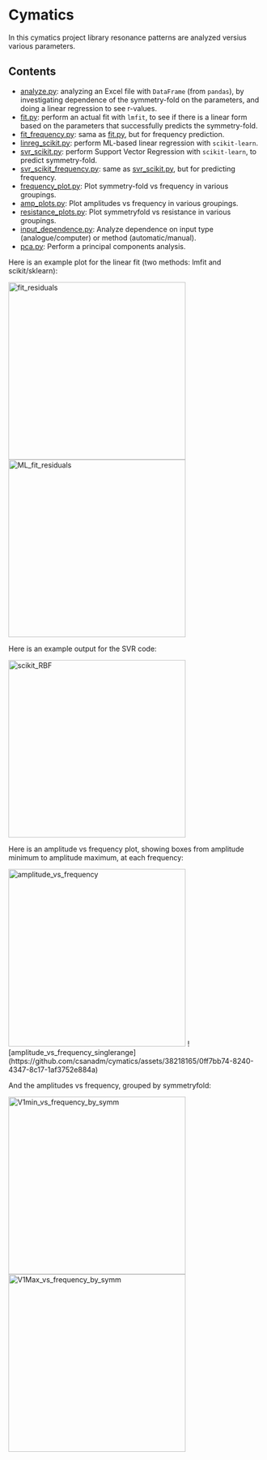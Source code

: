 # Cymatics
In this cymatics project library resonance patterns are analyzed versius various parameters. 
## Contents
- <a href="https://github.com/csanadm/cymatics/blob/main/analyze.py">analyze.py</a>: analyzing an Excel file with `DataFrame` (from `pandas`), by investigating dependence of the symmetry-fold on the parameters, and doing a linear regression to see r-values.
- <a href="https://github.com/csanadm/cymatics/blob/main/fit.py">fit.py</a>: perform an actual fit with `lmfit`, to see if there is a linear form based on the parameters that successfully predicts the symmetry-fold.
- <a href="https://github.com/csanadm/cymatics/blob/main/fit_frequency.py">fit_frequency.py</a>: sama as <a href="https://github.com/csanadm/cymatics/blob/main/fit.py">fit.py</a>, but for frequency prediction.
- <a href="https://github.com/csanadm/cymatics/blob/main/linreg_scikit.py">linreg_scikit.py</a>: perform ML-based linear regression with `scikit-learn`.
- <a href="https://github.com/csanadm/cymatics/blob/main/svr_scikit.py">svr_scikit.py</a>: perform Support Vector Regression with `scikit-learn`, to predict symmetry-fold.
- <a href="https://github.com/csanadm/cymatics/blob/main/svr_scikit_frequency.py">svr_scikit_frequency.py</a>: same as <a href="https://github.com/csanadm/cymatics/blob/main/svr_scikit.py">svr_scikit.py</a>, but for predicting frequency.
- <a href="https://github.com/csanadm/cymatics/blob/main/frequency_plot.py">frequency_plot.py</a>: Plot symmetry-fold vs frequency in various groupings.
- <a href="https://github.com/csanadm/cymatics/blob/main/amp_plots.py">amp_plots.py</a>: Plot amplitudes vs frequency in various groupings.
- <a href="https://github.com/csanadm/cymatics/blob/main/resistance_plots.py">resistance_plots.py</a>: Plot symmetryfold vs resistance in various groupings.
- <a href="https://github.com/csanadm/cymatics/blob/main/input_dependence.py">input_dependence.py</a>: Analyze dependence on input type (analogue/computer) or method (automatic/manual).
- <a href="https://github.com/csanadm/cymatics/blob/main/pca.py">pca.py</a>: Perform a principal components analysis.

Here is an example plot for the linear fit (two methods: lmfit and scikit/sklearn):

<img alt="fit_residuals" src="https://user-images.githubusercontent.com/38218165/232236561-4d180456-c91a-4e3a-855f-806b7bbf5dcd.png" width="350" /> <img alt="ML_fit_residuals" src="https://user-images.githubusercontent.com/38218165/232236617-15a0535a-f31b-47df-8f22-746e21f05230.png" width="350" />

Here is an example output for the SVR code:

<img alt="scikit_RBF" src="https://user-images.githubusercontent.com/38218165/232236734-217e7816-9af9-46a9-b806-e4feb8756a96.png" width="350" />

Here is an amplitude vs frequency plot, showing boxes from amplitude minimum to amplitude maximum, at each frequency:

<img alt="amplitude_vs_frequency" src="https://user-images.githubusercontent.com/38218165/232236888-b2bc9a55-72f8-4d28-adc8-847ee231c6dd.png" width="350" />
![amplitude_vs_frequency_singlerange](https://github.com/csanadm/cymatics/assets/38218165/0ff7bb74-8240-4347-8c17-1af3752e884a)


And the amplitudes vs frequency, grouped by symmetryfold:

<img alt="V1min_vs_frequency_by_symm" src="https://user-images.githubusercontent.com/38218165/232236981-8fc7a6e6-aeaf-46fe-b244-7036b53c1fcf.png" width="350" /><img alt="V1Max_vs_frequency_by_symm" src="https://user-images.githubusercontent.com/38218165/232236974-7d01fa1c-0bf3-40e2-996c-9867a5a7b63c.png" width="350" />
